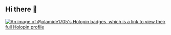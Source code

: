 ## Hi there 👋

<!--
**Olamide1705/Olamide1705** is a ✨ _special_ ✨ repository because its `README.md` (this file) appears on your GitHub profile.

Here are some ideas to get you started:

- 🔭 I’m currently working on ...
- 🌱 I’m currently learning ...
- 👯 I’m looking to collaborate on ...
- 🤔 I’m looking for help with ...
- 💬 Ask me about ...
- 📫 How to reach me: ...
- 😄 Pronouns: ...
- ⚡ Fun fact: ...
-->

[![An image of @olamide1705's Holopin badges, which is a link to view their full Holopin profile](https://holopin.me/olamide1705)](https://holopin.io/@olamide1705)

